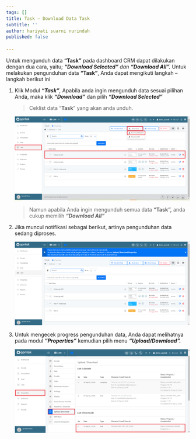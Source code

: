 ```yaml
---
tags: []
title: Task – Download Data Task
subtitle: ''
author: hariyati suarni nurindah
published: false

---
```

Untuk mengunduh data **“Task”** pada dashboard CRM dapat dilakukan dengan dua cara, yaitu; **_“Download Selected”_** _dan **“Download All”.**_ Untuk melakukan pengunduhan data **“Task”**, Anda dapat mengikuti langkah – langkah berikut ini

1. Klik Modul **_“Task”_**_,_ Apabila anda ingin mengunduh data sesuai pilihan Anda, maka klik **_“Download”_** dan pilih **_“Download Selected”_**

   > Ceklist data “**Task**” yang akan anda unduh.

   ![](/uploads/downloadtask1.PNG)

   > Namun apabila Anda ingin mengunduh semua data **“Task”,** anda cukup memilih **_“Download All”_**
2. Jika muncul notifikasi sebagai berikut, artinya pengunduhan data sedang diproses.

   ![](/uploads/downloadtask2.PNG)
3. Untuk mengecek progress pengunduhan data, Anda dapat melihatnya pada modul **_“Properties”_** kemudian pilih menu **_“Upload/Download”._**

   ![](/uploads/downloadtask3.PNG)